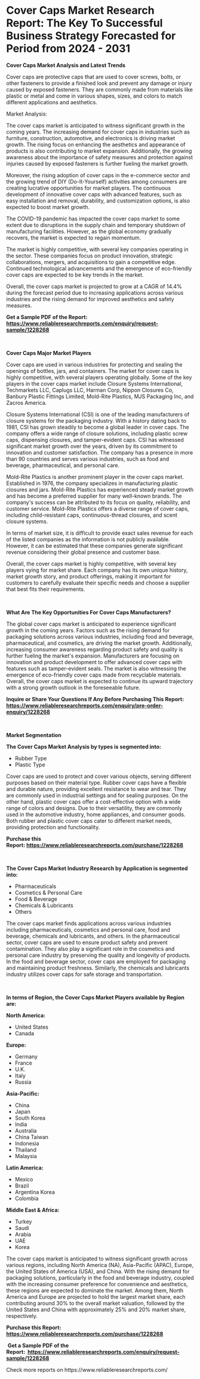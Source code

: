 <p><h1>Cover Caps Market Research Report: The Key To Successful Business Strategy Forecasted for Period from 2024 - 2031</h1></p><p><strong>Cover Caps Market Analysis and Latest Trends</strong></p>
<p><p>Cover caps are protective caps that are used to cover screws, bolts, or other fasteners to provide a finished look and prevent any damage or injury caused by exposed fasteners. They are commonly made from materials like plastic or metal and come in various shapes, sizes, and colors to match different applications and aesthetics.</p><p>Market Analysis:</p><p>The cover caps market is anticipated to witness significant growth in the coming years. The increasing demand for cover caps in industries such as furniture, construction, automotive, and electronics is driving market growth. The rising focus on enhancing the aesthetics and appearance of products is also contributing to market expansion. Additionally, the growing awareness about the importance of safety measures and protection against injuries caused by exposed fasteners is further fueling the market growth.</p><p>Moreover, the rising adoption of cover caps in the e-commerce sector and the growing trend of DIY (Do-It-Yourself) activities among consumers are creating lucrative opportunities for market players. The continuous development of innovative cover caps with advanced features, such as easy installation and removal, durability, and customization options, is also expected to boost market growth.</p><p>The COVID-19 pandemic has impacted the cover caps market to some extent due to disruptions in the supply chain and temporary shutdown of manufacturing facilities. However, as the global economy gradually recovers, the market is expected to regain momentum.</p><p>The market is highly competitive, with several key companies operating in the sector. These companies focus on product innovation, strategic collaborations, mergers, and acquisitions to gain a competitive edge. Continued technological advancements and the emergence of eco-friendly cover caps are expected to be key trends in the market.</p><p>Overall, the cover caps market is projected to grow at a CAGR of 14.4% during the forecast period due to increasing applications across various industries and the rising demand for improved aesthetics and safety measures.</p></p>
<p><strong>Get a Sample PDF of the Report:&nbsp; <a href="https://www.reliableresearchreports.com/enquiry/request-sample/1228268">https://www.reliableresearchreports.com/enquiry/request-sample/1228268</a></strong></p>
<p>&nbsp;</p>
<p><strong>Cover Caps Major Market Players</strong></p>
<p><p>Cover caps are used in various industries for protecting and sealing the openings of bottles, jars, and containers. The market for cover caps is highly competitive, with several players operating globally. Some of the key players in the cover caps market include Closure Systems International, Techmarkets LLC, Caplugs LLC, Harman Corp, Nippon Closures Co, Banbury Plastic Fittings Limited, Mold-Rite Plastics, MJS Packaging Inc, and Zacros America.</p><p>Closure Systems International (CSI) is one of the leading manufacturers of closure systems for the packaging industry. With a history dating back to 1981, CSI has grown steadily to become a global leader in cover caps. The company offers a wide range of closure solutions, including plastic screw caps, dispensing closures, and tamper-evident caps. CSI has witnessed significant market growth over the years, driven by its commitment to innovation and customer satisfaction. The company has a presence in more than 90 countries and serves various industries, such as food and beverage, pharmaceutical, and personal care.</p><p>Mold-Rite Plastics is another prominent player in the cover caps market. Established in 1976, the company specializes in manufacturing plastic closures and jars. Mold-Rite Plastics has experienced steady market growth and has become a preferred supplier for many well-known brands. The company's success can be attributed to its focus on quality, reliability, and customer service. Mold-Rite Plastics offers a diverse range of cover caps, including child-resistant caps, continuous-thread closures, and scent closure systems.</p><p>In terms of market size, it is difficult to provide exact sales revenue for each of the listed companies as the information is not publicly available. However, it can be estimated that these companies generate significant revenue considering their global presence and customer base.</p><p>Overall, the cover caps market is highly competitive, with several key players vying for market share. Each company has its own unique history, market growth story, and product offerings, making it important for customers to carefully evaluate their specific needs and choose a supplier that best fits their requirements.</p></p>
<p>&nbsp;</p>
<p><strong>What Are The Key Opportunities For Cover Caps Manufacturers?</strong></p>
<p><p>The global cover caps market is anticipated to experience significant growth in the coming years. Factors such as the rising demand for packaging solutions across various industries, including food and beverage, pharmaceutical, and cosmetics, are driving the market growth. Additionally, increasing consumer awareness regarding product safety and quality is further fueling the market's expansion. Manufacturers are focusing on innovation and product development to offer advanced cover caps with features such as tamper-evident seals. The market is also witnessing the emergence of eco-friendly cover caps made from recyclable materials. Overall, the cover caps market is expected to continue its upward trajectory with a strong growth outlook in the foreseeable future.</p></p>
<p><strong>Inquire or Share Your Questions If Any Before Purchasing This Report: <a href="https://www.reliableresearchreports.com/enquiry/pre-order-enquiry/1228268">https://www.reliableresearchreports.com/enquiry/pre-order-enquiry/1228268</a></strong></p>
<p>&nbsp;</p>
<p><strong>Market Segmentation</strong></p>
<p><strong>The Cover Caps Market Analysis by types is segmented into:</strong></p>
<p><ul><li>Rubber Type</li><li>Plastic Type</li></ul></p>
<p><p>Cover caps are used to protect and cover various objects, serving different purposes based on their material type. Rubber cover caps have a flexible and durable nature, providing excellent resistance to wear and tear. They are commonly used in industrial settings and for sealing purposes. On the other hand, plastic cover caps offer a cost-effective option with a wide range of colors and designs. Due to their versatility, they are commonly used in the automotive industry, home appliances, and consumer goods. Both rubber and plastic cover caps cater to different market needs, providing protection and functionality.</p></p>
<p><strong>Purchase this Report:&nbsp;<a href="https://www.reliableresearchreports.com/purchase/1228268">https://www.reliableresearchreports.com/purchase/1228268</a></strong></p>
<p>&nbsp;</p>
<p><strong>The Cover Caps Market Industry Research by Application is segmented into:</strong></p>
<p><ul><li>Pharmaceuticals</li><li>Cosmetics & Personal Care</li><li>Food & Beverage</li><li>Chemicals & Lubricants</li><li>Others</li></ul></p>
<p><p>The cover caps market finds applications across various industries including pharmaceuticals, cosmetics and personal care, food and beverage, chemicals and lubricants, and others. In the pharmaceutical sector, cover caps are used to ensure product safety and prevent contamination. They also play a significant role in the cosmetics and personal care industry by preserving the quality and longevity of products. In the food and beverage sector, cover caps are employed for packaging and maintaining product freshness. Similarly, the chemicals and lubricants industry utilizes cover caps for safe storage and transportation.</p></p>
<p>&nbsp;</p>
<p><strong>In terms of Region, the Cover Caps Market Players available by Region are:</strong></p>
<p>
    <p> <strong> North America: </strong>
        <ul>
            <li>United States</li>
            <li>Canada</li>
        </ul>
        </p> 
    <p> <strong> Europe: </strong>
        <ul>
            <li>Germany</li>
            <li>France</li>
            <li>U.K.</li>
            <li>Italy</li>
            <li>Russia</li>
        </ul>
        </p> 
    <p> <strong> Asia-Pacific: </strong>
        <ul>
            <li>China</li>
            <li>Japan</li>
            <li>South Korea</li>
            <li>India</li>
            <li>Australia</li>
            <li>China Taiwan</li>
            <li>Indonesia</li>
            <li>Thailand</li>
            <li>Malaysia</li>
        </ul>
        </p> 
    <p> <strong> Latin America: </strong>
        <ul>
            <li>Mexico</li>
            <li>Brazil</li>
            <li>Argentina Korea</li>
            <li>Colombia</li>
        </ul>
        </p> 
    <p> <strong> Middle East & Africa: </strong>
        <ul>
            <li>Turkey</li>
            <li>Saudi</li>
            <li>Arabia</li>
            <li>UAE</li>
            <li>Korea</li>
        </ul>
    </p>
    </p>
<p><p>The cover caps market is anticipated to witness significant growth across various regions, including North America (NA), Asia-Pacific (APAC), Europe, the United States of America (USA), and China. With the rising demand for packaging solutions, particularly in the food and beverage industry, coupled with the increasing consumer preference for convenience and aesthetics, these regions are expected to dominate the market. Among them, North America and Europe are projected to hold the largest market share, each contributing around 30% to the overall market valuation, followed by the United States and China with approximately 25% and 20% market share, respectively.</p></p>
<p><strong>Purchase this Report: <a href="https://www.reliableresearchreports.com/purchase/1228268">https://www.reliableresearchreports.com/purchase/1228268</a></strong></p>
<p>&nbsp;<strong>Get a Sample PDF of the Report:&nbsp;&nbsp;<a href="https://www.reliableresearchreports.com/enquiry/request-sample/1228268">https://www.reliableresearchreports.com/enquiry/request-sample/1228268</a></strong></p>
<p><strong></strong></p>
<p>Check more reports on https://www.reliableresearchreports.com/</p>